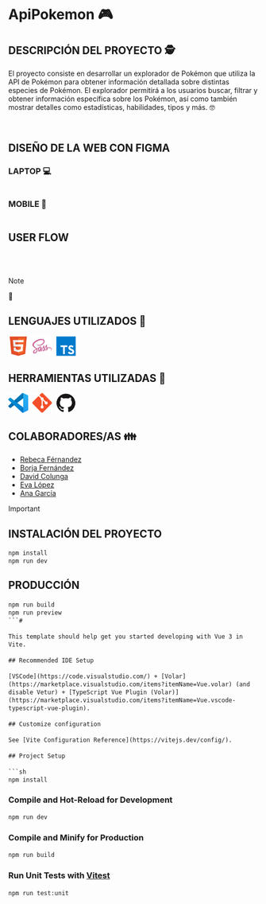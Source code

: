 # ApiPokemon  🎮

## DESCRIPCIÓN DEL PROYECTO 🕵️

El proyecto consiste en desarrollar un explorador de Pokémon que utiliza la API de Pokémon para obtener información detallada sobre distintas especies de Pokémon. El explorador permitirá a los usuarios buscar, filtrar y obtener información específica sobre los Pokémon, así como también mostrar detalles como estadísticas, habilidades, tipos y más. 🤓

<p align="center">
  <img src=""/>
</p>


## DISEÑO DE LA WEB CON FIGMA
### LAPTOP 💻
<div style="display: flex; flex-direction: column; align-items: center;>
    <img src="" >
    <img src="" >
    <img src="" >
    <img src="" >
</div>

### MOBILE 📱

<div style="display: flex; flex-direction: column; align-items: center;>
    <img src="." >
    <img src="" >
    <img src="" >
    <img src="" >
</div>

## USER FLOW
<div>
    <img src="">
</div>
<br>

>[!NOTE]
> 🧾

## LENGUAJES UTILIZADOS :rocket:

<div>
    <img src="https://github.com/devicons/devicon/blob/master/icons/html5/html5-original.svg" title="HTML5" alt="HTML" width="40" height="40"/>&nbsp;
        <img src="https://github.com/devicons/devicon/blob/master/icons/sass/sass-original.svg" title="SASS" alt="SASS" width="40" height="40"/>&nbsp;
    <img src="https://github.com/devicons/devicon/blob/master/icons/typescript/typescript-plain.svg" title="TypeScript" alt="TypeScript" width="40" height="40"/>&nbsp;

</div>


## HERRAMIENTAS UTILIZADAS :hammer:
<div>
    <img src="https://github.com/devicons/devicon/blob/master/icons/vscode/vscode-original.svg" title="VSCODE" alt="VSCODE" width="40" height="40"/>&nbsp;
    <img src="https://github.com/devicons/devicon/blob/master/icons/git/git-original.svg"  title="GIT" alt="GIT" width="40" height="40"/>&nbsp;
    <img src="https://github.com/devicons/devicon/blob/master/icons/github/github-original.svg" title="JavaScript" alt="JavaScript" width="40" height="40"/>&nbsp;
</div>

## COLABORADORES/AS  :family:

- [Rebeca Férnandez](https://github.com/RebecaMFep)
- [Borja Fernández](https://github.com/BarmanDev)
- [David Colunga](https://github.com/Colunga-D)
- [Eva López](https://github.com/EvaMLopez)
- [Ana García]()
  




>[!IMPORTANT]
>
## INSTALACIÓN DEL PROYECTO 
```
npm install
npm run dev
```

## PRODUCCIÓN 
```
npm run build
npm run preview
```# 

This template should help get you started developing with Vue 3 in Vite.

## Recommended IDE Setup

[VSCode](https://code.visualstudio.com/) + [Volar](https://marketplace.visualstudio.com/items?itemName=Vue.volar) (and disable Vetur) + [TypeScript Vue Plugin (Volar)](https://marketplace.visualstudio.com/items?itemName=Vue.vscode-typescript-vue-plugin).

## Customize configuration

See [Vite Configuration Reference](https://vitejs.dev/config/).

## Project Setup

```sh
npm install
```

### Compile and Hot-Reload for Development

```sh
npm run dev
```

### Compile and Minify for Production

```sh
npm run build
```

### Run Unit Tests with [Vitest](https://vitest.dev/)

```sh
npm run test:unit
```
